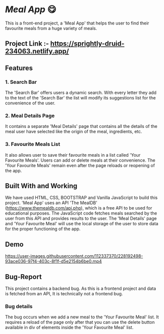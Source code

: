 
# ***Meal App*** :yum: 
This is a front-end project, a 'Meal App' that helps the user to find their favourite meals from a huge variety of meals.

## Project Link :- https://sprightly-druid-234063.netlify.app/


## Features

### 1. Search Bar
The 'Search Bar' offers users a dynamic search. With every letter they add to the text of the 'Search Bar' the list will modify its suggestions list for the convenience of the user.

### 2. Meal Details Page
It contains a separate 'Meal Details' page that contains all the details of the meal user have selected like the origin of the meal, ingredients, etc.

### 3. Favourite Meals List
It also allows user to save their favourite meals in a list called 'Your Favourite Meals'. Users can add or delete meals at their convenience. The 'Your Favourite Meals' remain even after the page reloads or reopening of the app.


## Built With and Working
We have used HTML, CSS, BOOTSTRAP and Vanilla JavaScript to build this project. 'Meal App' uses an API 'The MealDB' (https://www.themealdb.com/api.php), which is a free API to be used for educational purposes. The JavaScript code fetches meals searched by the user from this API and provides results to the user. The 'Meal Details' page and 'Your Favourite Meal' will use the local storage of the user to store data for the proper functioning of the app.


## Demo
https://user-images.githubusercontent.com/112337370/228192498-93ace036-97f4-403c-8f1f-d5e2154b6be0.mp4

## Bug-Report
This project contains a backend bug. As this is a frontend project and data is fetched from an API, It is technically not a frontend bug. 
### Bug details
The bug occurs when we add a new meal to the 'Your Favourite Meal' list. It requires a reload of the page only after that you can use the delete button available 
in div of elements inside the 'Your Favourite Meal' list.


